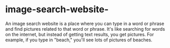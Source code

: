# image-search-website-
An image search website is a place where you can type in a word or phrase and find pictures related to that word or phrase. It's like searching for words on the internet, but instead of getting text results, you get pictures. For example, if you type in "beach," you'll see lots of pictures of beaches.  
